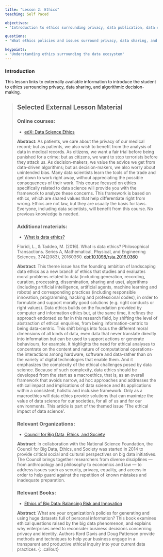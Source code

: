 ```yaml
---
title: "Lesson 2: Ethics"
teaching: Self Paced

objectives:
- "Introduction to ethics surrounding privacy, data publication, data sharing, and algorithmic decision-making"

questions:
- "What ethics policies and issues surround privacy, data sharing, and the use of data?"

keypoints:
- "Understanding ethics surrounding the data ecosystem"
---
```


### Introduction

This  lesson links to externally available information to introduce the student to ethics surrounding privacy, data sharing, and algorithmic decision-making.

> ## Selected External Lesson Material
> ### Online courses:
>
>   - [edX: Data Science Ethics](https://www.edx.org/course/data-science-ethics)
>
> **Abstract**: As patients, we care about the privacy of our medical record; but as patients, we also wish to benefit from the analysis of data in medical records. As citizens, we want a fair trial before being punished for a crime; but as citizens, we want to stop terrorists before they attack us. As decision-makers, we value the advice we get from data-driven algorithms; but as decision-makers, we also worry about unintended bias. Many data scientists learn the tools of the trade and get down to work right away, without appreciating the possible consequences of their work. This course focused on ethics specifically related to data science will provide you with the framework to analyze these concerns. This framework is based on ethics, which are shared values that help differentiate right from wrong. Ethics are not law, but they are usually the basis for laws. Everyone, including data scientists, will benefit from this course. No previous knowledge is needed.
>
> ### Additional materials:
>
>   - [What is data ethics?](https://www.ncbi.nlm.nih.gov/pmc/articles/PMC5124072/)
>
> Floridi, L., & Taddeo, M. (2016). What is data ethics? Philosophical Transactions. Series A, Mathematical, Physical, and Engineering Sciences, 374(2083), 20160360. [doi:10.1098/rsta.2016.0360](https://doi.org/10.1098/rsta.2016.0360)
>
> **Abstract**: This theme issue has the founding ambition of landscaping data ethics as a new branch of ethics that studies and evaluates moral problems related to data (including generation, recording, curation, processing, dissemination, sharing and use), algorithms (including artificial intelligence, artificial agents, machine learning and robots) and corresponding practices (including responsible innovation, programming, hacking and professional codes), in order to formulate and support morally good solutions (e.g. right conducts or right values). Data ethics builds on the foundation provided by computer and information ethics but, at the same time, it refines the approach endorsed so far in this research field, by shifting the level of abstraction of ethical enquiries, from being information-centric to being data-centric. This shift brings into focus the different moral dimensions of all kinds of data, even data that never translate directly into information but can be used to support actions or generate behaviours, for example. It highlights the need for ethical analyses to concentrate on the content and nature of computational operations-the interactions among hardware, software and data-rather than on the variety of digital technologies that enable them. And it emphasizes the complexity of the ethical challenges posed by data science. Because of such complexity, data ethics should be developed from the start as a macroethics, that is, as an overall framework that avoids narrow, ad hoc approaches and addresses the ethical impact and implications of data science and its applications within a consistent, holistic and inclusive framework. Only as a macroethics will data ethics provide solutions that can maximize the value of data science for our societies, for all of us and for our environments. This article is part of the themed issue 'The ethical impact of data science'.
>
> ### Relevant Organizations:
>   - [Council for Big Data, Ethics, and Society](http://bdes.datasociety.net)
>
> **Abstract**: In collaboration with the National Science Foundation, the Council for Big Data, Ethics, and Society was started in 2014 to provide critical social and cultural perspectives on big data initiatives. The Council brings together researchers from diverse disciplines — from anthropology and philosophy to economics and law — to address issues such as security, privacy, equality, and access in order to help guard against the repetition of known mistakes and inadequate preparation.
>
> ### Relevant Books:
>   - [Ethics of Big Data: Balancing Risk and Innovation](https://www.amazon.com/Ethics-Big-Data-Balancing-Innovation/dp/1449311792/ref=sr_1_2?s=books&ie=UTF8&qid=1499980325&sr=1-2&keywords=data+ethics)
>
> **Abstract**: What are your organization’s policies for generating and using huge datasets full of personal information? This book examines ethical questions raised by the big data phenomenon, and explains why enterprises need to reconsider business decisions concerning privacy and identity. Authors Kord Davis and Doug Patterson provide methods and techniques to help your business engage in a transparent and productive ethical inquiry into your current data practices.
{: .callout}

